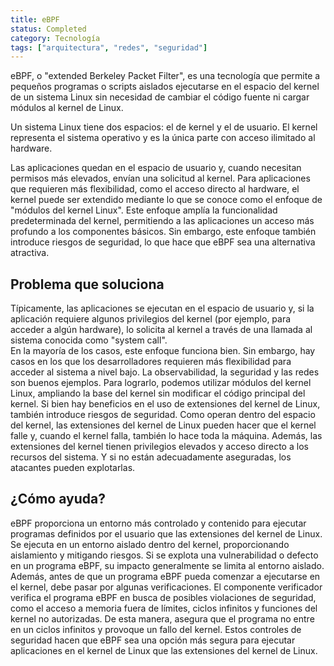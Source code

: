 ```yaml
---
title: eBPF
status: Completed
category: Tecnología
tags: ["arquitectura", "redes", "seguridad"]
---
```


eBPF, o "extended Berkeley Packet Filter", es una tecnología que permite a pequeños programas o scripts aislados ejecutarse en el espacio del kernel de un sistema Linux sin necesidad de cambiar el código fuente ni cargar módulos al kernel de Linux.

Un sistema Linux tiene dos espacios: el de kernel y el de usuario. 
El kernel representa el sistema operativo y es la única parte
con acceso ilimitado al hardware. 

Las aplicaciones quedan en el espacio de usuario y, cuando necesitan permisos más elevados,
envían una solicitud al kernel.
Para aplicaciones que requieren más flexibilidad, como el acceso directo al hardware,
el kernel puede ser extendido mediante lo que se conoce como el enfoque de "módulos
del kernel Linux". Este enfoque amplía la funcionalidad predeterminada del kernel,
permitiendo a las aplicaciones un acceso más profundo a los componentes básicos. 
Sin embargo, este enfoque también introduce riesgos de seguridad, lo que hace que eBPF sea una alternativa atractiva.

## Problema que soluciona
Típicamente, las aplicaciones se ejecutan en el espacio de usuario y, si la aplicación requiere algunos privilegios del kernel (por ejemplo, para acceder a algún hardware),
lo solicita al kernel a través de una llamada al sistema conocida como "system call".  
En la mayoría de los casos, este enfoque funciona bien. Sin embargo, hay casos en los que los desarrolladores requieren más flexibilidad para acceder al sistema a nivel bajo.
La observabilidad, la seguridad y las redes son buenos ejemplos.
Para lograrlo, podemos utilizar módulos del kernel Linux, ampliando la base del kernel sin modificar el código principal del kernel. 
Si bien hay beneficios en el uso de extensiones del kernel de Linux, también introduce riesgos de seguridad. 
Como operan dentro del espacio del kernel, las extensiones del kernel de Linux pueden hacer que el kernel falle y, cuando el kernel falla, también lo hace toda la máquina.
Además, las extensiones del kernel tienen privilegios elevados y acceso directo a los recursos del sistema. Y si no están adecuadamente aseguradas, los atacantes pueden explotarlas.

## ¿Cómo ayuda?
eBPF proporciona un entorno más controlado y contenido para ejecutar programas definidos por el usuario que las extensiones del kernel de Linux.
Se ejecuta en un entorno aislado dentro del kernel, proporcionando aislamiento y mitigando riesgos. 
Si se explota una vulnerabilidad o defecto en un programa eBPF, su impacto generalmente se limita al entorno aislado.
Además, antes de que un programa eBPF pueda comenzar a ejecutarse en el kernel, debe pasar por algunas verificaciones. 
El componente verificador verifica el programa eBPF en busca de posibles violaciones de seguridad,
como el acceso a memoria fuera de límites, ciclos infinitos y funciones del kernel no autorizadas.
De esta manera, asegura que el programa no entre en un ciclos infinitos y provoque un fallo del kernel.
Estos controles de seguridad hacen que eBPF sea una opción más segura para ejecutar aplicaciones en el kernel de Linux que las extensiones del kernel de Linux.